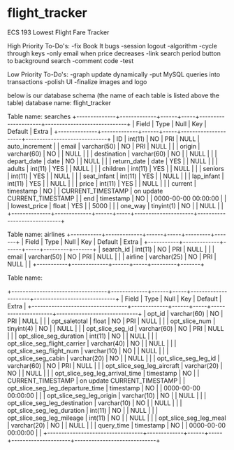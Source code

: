 # flight_tracker
ECS 193 Lowest Flight Fare Tracker

High Priority To-Do's:
-fix Book It bugs
-session logout
-algorithm
    -cycle through keys
    -only email when price decreases
    -link search period button to background search
-comment code
-test

Low Priority To-Do's:
-graph update dynamically 
-put MySQL queries into transactions
-polish UI 
-finalize images and logo 


below is our database schema
(the name of each table is listed above the table)
database name: flight_tracker

Table name: searches
+--------------+-------------+------+-----+---------------------+-----------------------------+
| Field        | Type        | Null | Key | Default             | Extra                       |
+--------------+-------------+------+-----+---------------------+-----------------------------+
| ID           | int(11)     | NO   | PRI | NULL                | auto_increment              |
| email        | varchar(50) | NO   | PRI | NULL                |                             |
| origin       | varchar(60) | NO   |     | NULL                |                             |
| destination  | varchar(60) | NO   |     | NULL                |                             |
| depart_date  | date        | NO   |     | NULL                |                             |
| return_date  | date        | YES  |     | NULL                |                             |
| adults       | int(11)     | YES  |     | NULL                |                             |
| children     | int(11)     | YES  |     | NULL                |                             |
| seniors      | int(11)     | YES  |     | NULL                |                             |
| seat_infant  | int(11)     | YES  |     | NULL                |                             |
| lap_infant   | int(11)     | YES  |     | NULL                |                             |
| price        | int(11)     | YES  |     | NULL                |                             |
| current      | timestamp   | NO   |     | CURRENT_TIMESTAMP   | on update CURRENT_TIMESTAMP |
| end          | timestamp   | NO   |     | 0000-00-00 00:00:00 |                             |
| lowest_price | float       | YES  |     | 5000                |                             |
| one_way      | tinyint(1)  | NO   |     | NULL                |                             |
+--------------+-------------+------+-----+---------------------+-----------------------------+

Table name: airlines
+-----------+-------------+------+-----+---------+-------+
| Field     | Type        | Null | Key | Default | Extra |
+-----------+-------------+------+-----+---------+-------+
| search_id | int(11)     | NO   | PRI | NULL    |       |
| email     | varchar(50) | NO   | PRI | NULL    |       |
| airline   | varchar(25) | NO   | PRI | NULL    |       |
+-----------+-------------+------+-----+---------+-------+

Table name: <search request ID number>
+----------------------------------+-------------+------+-----+---------------------+-----------------------------+
| Field                            | Type        | Null | Key | Default             | Extra                       |
+----------------------------------+-------------+------+-----+---------------------+-----------------------------+
| opt_id                           | varchar(60) | NO   | PRI | NULL                |                             |
| opt_saletotal                    | float       | NO   | PRI | NULL                |                             |
| opt_slice_num                    | tinyint(4)  | NO   |     | NULL                |                             |
| opt_slice_seg_id                 | varchar(60) | NO   | PRI | NULL                |                             |
| opt_slice_seg_duration           | int(11)     | NO   |     | NULL                |                             |
| opt_slice_seg_flight_carrier     | varchar(40) | NO   |     | NULL                |                             |
| opt_slice_seg_flight_num         | varchar(10) | NO   |     | NULL                |                             |
| opt_slice_seg_cabin              | varchar(20) | NO   |     | NULL                |                             |
| opt_slice_seg_leg_id             | varchar(60) | NO   | PRI | NULL                |                             |
| opt_slice_seg_leg_aircraft       | varchar(20) | NO   |     | NULL                |                             |
| opt_slice_seg_leg_arrival_time   | timestamp   | NO   |     | CURRENT_TIMESTAMP   | on update CURRENT_TIMESTAMP |
| opt_slice_seg_leg_departure_time | timestamp   | NO   |     | 0000-00-00 00:00:00 |                             |
| opt_slice_seg_leg_origin         | varchar(10) | NO   |     | NULL                |                             |
| opt_slice_seg_leg_destination    | varchar(10) | NO   |     | NULL                |                             |
| opt_slice_seg_leg_duration       | int(11)     | NO   |     | NULL                |                             |
| opt_slice_seg_leg_mileage        | int(11)     | NO   |     | NULL                |                             |
| opt_slice_seg_leg_meal           | varchar(20) | NO   |     | NULL                |                             |
| query_time                       | timestamp   | NO   |     | 0000-00-00 00:00:00 |                             |
+----------------------------------+-------------+------+-----+---------------------+-----------------------------+
